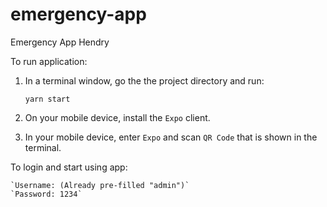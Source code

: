 # emergency-app
Emergency App Hendry

To run application:

1. In a terminal window, go the the project directory and run:

    `yarn start`

2. On your mobile device, install the `Expo` client. 

3. In your mobile device, enter `Expo` and scan `QR Code` that is shown in the terminal.


To login and start using app:

    `Username: (Already pre-filled "admin")`
    `Password: 1234`

